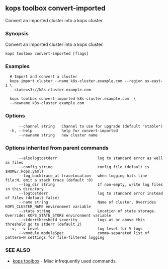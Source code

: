 
<!--- This file is automatically generated by make gen-cli-docs; changes should be made in the go CLI command code (under cmd/kops) -->

## kops toolbox convert-imported

Convert an imported cluster into a kops cluster.

### Synopsis

Convert an imported cluster into a kops cluster.

```
kops toolbox convert-imported [flags]
```

### Examples

```
  # Import and convert a cluster
  kops import cluster --name k8s-cluster.example.com --region us-east-1 \
  --state=s3://k8s-cluster.example.com
  
  kops toolbox convert-imported k8s-cluster.example.com  \
  --newname k8s-cluster.example.com
```

### Options

```
      --channel string   Channel to use for upgrade (default "stable")
  -h, --help             help for convert-imported
      --newname string   new cluster name
```

### Options inherited from parent commands

```
      --alsologtostderr                  log to standard error as well as files
      --config string                    config file (default is $HOME/.kops.yaml)
      --log_backtrace_at traceLocation   when logging hits line file:N, emit a stack trace (default :0)
      --log_dir string                   If non-empty, write log files in this directory
      --logtostderr                      log to standard error instead of files (default false)
      --name string                      Name of cluster. Overrides KOPS_CLUSTER_NAME environment variable
      --state string                     Location of state storage. Overrides KOPS_STATE_STORE environment variable
      --stderrthreshold severity         logs at or above this threshold go to stderr (default 2)
  -v, --v Level                          log level for V logs
      --vmodule moduleSpec               comma-separated list of pattern=N settings for file-filtered logging
```

### SEE ALSO

* [kops toolbox](kops_toolbox.md)	 - Misc infrequently used commands.

